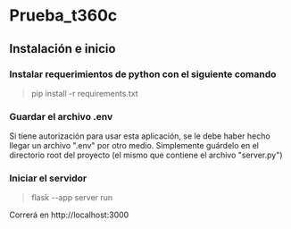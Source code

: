 # Prueba_t360c

## Instalación e inicio

### Instalar requerimientos de python con el siguiente comando

> pip install -r requirements.txt

### Guardar el archivo .env

Si tiene autorización para usar esta aplicación, se le debe haber hecho llegar un archivo ".env" por otro medio. Simplemente guárdelo en el directorio root del proyecto (el mismo que contiene el archivo "server.py")

### Iniciar el servidor

> flask --app server run

Correrá en http://localhost:3000